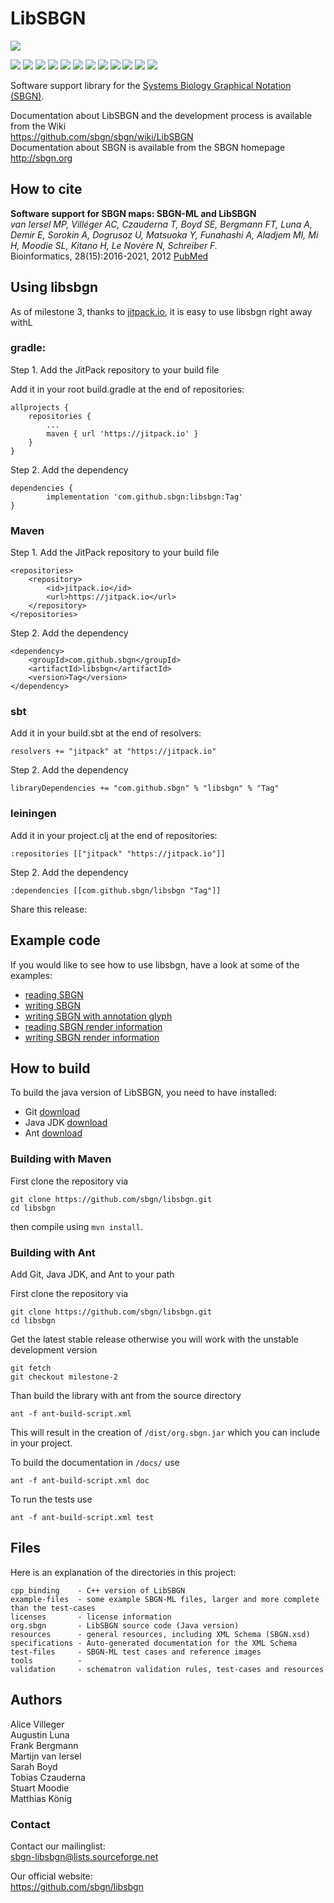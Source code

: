 # LibSBGN
[![](https://jitpack.io/v/sbgn/libsbgn.svg)](https://jitpack.io/#sbgn/libsbgn)

[![](https://github.com/tczauderna/libsbgn/actions/workflows/jdk8-ant-build.yml/badge.svg)](https://github.com/tczauderna/libsbgn/actions/workflows/jdk8-ant-build.yml) [![](https://github.com/tczauderna/libsbgn/actions/workflows/jdk8-ant-docs.yml/badge.svg)](https://github.com/tczauderna/libsbgn/actions/workflows/jdk8-ant-docs.yml) [![](https://github.com/tczauderna/libsbgn/actions/workflows/jdk8-ant-tests.yml/badge.svg)](https://github.com/tczauderna/libsbgn/actions/workflows/jdk8-ant-tests.yml) [![](https://github.com/tczauderna/libsbgn/actions/workflows/jdk11-ant-build.yml/badge.svg)](https://github.com/tczauderna/libsbgn/actions/workflows/jdk11-ant-build.yml) [![](https://github.com/tczauderna/libsbgn/actions/workflows/jdk11-ant-docs.yml/badge.svg)](https://github.com/tczauderna/libsbgn/actions/workflows/jdk11-ant-docs.yml) [![](https://github.com/tczauderna/libsbgn/actions/workflows/jdk11-ant-tests.yml/badge.svg)](https://github.com/tczauderna/libsbgn/actions/workflows/jdk11-ant-tests.yml) [![](https://github.com/tczauderna/libsbgn/actions/workflows/jdk16-ant-build.yml/badge.svg)](https://github.com/tczauderna/libsbgn/actions/workflows/jdk16-ant-build.yml) [![](https://github.com/tczauderna/libsbgn/actions/workflows/jdk16-ant-docs.yml/badge.svg)](https://github.com/tczauderna/libsbgn/actions/workflows/jdk16-ant-docs.yml) [![](https://github.com/tczauderna/libsbgn/actions/workflows/jdk16-ant-tests.yml/badge.svg)](https://github.com/tczauderna/libsbgn/actions/workflows/jdk16-ant-tests.yml) [![](https://github.com/tczauderna/libsbgn/actions/workflows/jdk17-ant-build.yml/badge.svg)](https://github.com/tczauderna/libsbgn/actions/workflows/jdk17-ant-build.yml) [![](https://github.com/tczauderna/libsbgn/actions/workflows/jdk17-ant-docs.yml/badge.svg)](https://github.com/tczauderna/libsbgn/actions/workflows/jdk17-ant-docs.yml) [![](https://github.com/tczauderna/libsbgn/actions/workflows/jdk17-ant-tests.yml/badge.svg)](https://github.com/tczauderna/libsbgn/actions/workflows/jdk17-ant-tests.yml)


Software support library for the [Systems Biology Graphical Notation (SBGN)](http://www.sbgn.org).

Documentation about LibSBGN and the development process is available from the Wiki  
https://github.com/sbgn/sbgn/wiki/LibSBGN  
Documentation about SBGN is available from the SBGN homepage    
http://sbgn.org

## How to cite
**Software support for SBGN maps: SBGN-ML and LibSBGN**  
*van Iersel MP, Villéger AC, Czauderna T, Boyd SE, Bergmann FT, Luna A, Demir E, Sorokin A, Dogrusoz U, Matsuoka Y, Funahashi A, Aladjem MI, Mi H, Moodie SL, Kitano H, Le Novère N, Schreiber F.*  
Bioinformatics, 28(15):2016-2021, 2012 [PubMed](https://www.ncbi.nlm.nih.gov/pubmed/22581176)

## Using libsbgn

As of milestone 3, thanks to [jitpack.io](https://jitpack.io/#sbgn/libsbgn), it is easy to use libsbgn right away withL 

### gradle: 

Step 1. Add the JitPack repository to your build file

Add it in your root build.gradle at the end of repositories:

	allprojects {
		repositories {
			...
			maven { url 'https://jitpack.io' }
		}
	}
Step 2. Add the dependency

	dependencies {
	        implementation 'com.github.sbgn:libsbgn:Tag'
	}


### Maven
Step 1. Add the JitPack repository to your build file

	<repositories>
		<repository>
		    <id>jitpack.io</id>
		    <url>https://jitpack.io</url>
		</repository>
	</repositories>
Step 2. Add the dependency

	<dependency>
	    <groupId>com.github.sbgn</groupId>
	    <artifactId>libsbgn</artifactId>
	    <version>Tag</version>
	</dependency> 

### sbt

Add it in your build.sbt at the end of resolvers:

 
    resolvers += "jitpack" at "https://jitpack.io"
        
    
Step 2. Add the dependency

	
	libraryDependencies += "com.github.sbgn" % "libsbgn" % "Tag"

### leiningen

Add it in your project.clj at the end of repositories:

 
    :repositories [["jitpack" "https://jitpack.io"]]
        
    
Step 2. Add the dependency

	
	:dependencies [[com.github.sbgn/libsbgn "Tag"]]	
Share this release: 

## Example code
If you would like to see how to use libsbgn, have a look at some of the examples: 

* [reading SBGN](org.sbgn/examples/org/sbgn/ReadExample.java)
* [writing SBGN](org.sbgn/examples/org/sbgn/WriteExample.java)
* [writing SBGN with annotation glyph](org.sbgn/examples/org/sbgn/WriteExampleAnnotation.java)
* [reading SBGN render information](org.sbgn/examples/org/sbgn/ReadExampleWithRender.java)
* [writing SBGN render information](org.sbgn/examples/org/sbgn/WriteRenderExtensionExample.java)


## How to build

To build the java version of LibSBGN, you need to have installed:

* Git [download](https://git-scm.com/downloads)
* Java JDK [download](http://www.oracle.com/technetwork/java/javase/downloads/index-jsp-138363.html)
* Ant [download](https://ant.apache.org/bindownload.cgi)

### Building with Maven

First clone the repository via
```
git clone https://github.com/sbgn/libsbgn.git
cd libsbgn
```

then compile using `mvn install`.


### Building with Ant

Add Git, Java JDK, and Ant to your path

First clone the repository via
```
git clone https://github.com/sbgn/libsbgn.git
cd libsbgn
```

Get the latest stable release otherwise you will work with the unstable development version
```
git fetch
git checkout milestone-2
```

Than build the library with ant from the source directory
```
ant -f ant-build-script.xml
```
This will result in the creation of `/dist/org.sbgn.jar` which you can include in your project.

To build the documentation in `/docs/` use
```
ant -f ant-build-script.xml doc
```

To run the tests use 
```
ant -f ant-build-script.xml test
``` 

## Files

Here is an explanation of the directories in this project:


    cpp_binding    - C++ version of LibSBGN  
    example-files  - some example SBGN-ML files, larger and more complete than the test-cases  
    licenses       - license information  
    org.sbgn       - LibSBGN source code (Java version)  
    resources      - general resources, including XML Schema (SBGN.xsd)  
    specifications - Auto-generated documentation for the XML Schema  
	test-files     - SBGN-ML test cases and reference images  
    tools		   - 
    validation     - schematron validation rules, test-cases and resources  
    

## Authors

Alice Villeger  
Augustin Luna  
Frank Bergmann  
Martijn van Iersel  
Sarah Boyd  
Tobias Czauderna  
Stuart Moodie  
Matthias König  

### Contact

Contact our mailinglist:  
sbgn-libsbgn@lists.sourceforge.net

Our official website:  
https://github.com/sbgn/libsbgn
